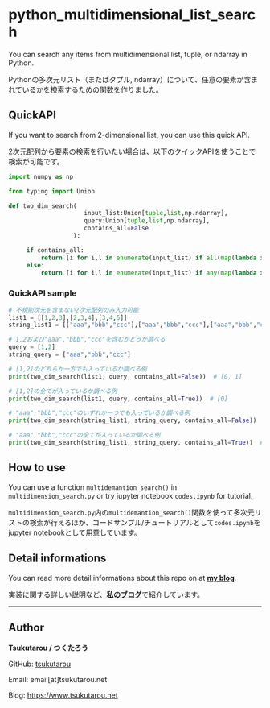 # python_multidimensional_list_search

You can search any items from multidimensional list, tuple, or ndarray in Python.

Pythonの多次元リスト（またはタプル, ndarray）について、任意の要素が含まれているかを検索するための関数を作りました。

## QuickAPI

If you want to search from 2-dimensional list, you can use this quick API.

2次元配列から要素の検索を行いたい場合は、以下のクイックAPIを使うことで検索が可能です。

```python
import numpy as np

from typing import Union

def two_dim_search(
                     input_list:Union[tuple,list,np.ndarray],
                     query:Union[tuple,list,np.ndarray],
                     contains_all=False
                  ):

     if contains_all:
         return [i for i,l in enumerate(input_list) if all(map(lambda x:x in l, query))]
     else:
         return [i for i,l in enumerate(input_list) if any(map(lambda x:x in l, query))]
```

### QuickAPI sample

```python
# 不規則次元を含まない2次元配列のみ入力可能
list1 = [[1,2,3],[2,3,4],[3,4,5]]
string_list1 = [["aaa","bbb","ccc"],["aaa","bbb","ccc"],["aaa","bbb","ccc"]]

# 1,2および"aaa","bbb","ccc"を含むかどうか調べる
query = [1,2]
string_query = ["aaa","bbb","ccc"]
```

```python
# [1,2]のどちらか一方でも入っているか調べる例
print(two_dim_search(list1, query, contains_all=False))  # [0, 1]

# [1,2]の全てが入っているか調べる例
print(two_dim_search(list1, query, contains_all=True))  # [0]

# "aaa","bbb","ccc"のいずれか一つでも入っているか調べる例
print(two_dim_search(string_list1, string_query, contains_all=False))  # [0, 1, 2]

# "aaa","bbb","ccc"の全てが入っているか調べる例
print(two_dim_search(string_list1, string_query, contains_all=True))  # [0, 1, 2]
```

## How to use

You can use a function `multidemantion_search()` in `multidimension_search.py` or try jupyter notebook `codes.ipynb` for tutorial.

`multidimension_search.py`内の`multidemantion_search()`関数を使って多次元リストの検索が行えるほか、コードサンプル/チュートリアルとして`codes.ipynb`をjupyter notebookとして用意しています。

## Detail informations

You can read more detail informations about this repo on at [<b>my blog</b>](https://www.tsukutarou.net/entry/python_multidimensional_list_search).

実装に関する詳しい説明など、[<b>私のブログ</b>](https://www.tsukutarou.net/entry/python_multidimensional_list_search)で紹介しています。

***

## Author

<b>Tsukutarou / つくたろう</b>

GitHub: <a href="https://github.com/tsukutarou">tsukutarou</a>

Email: email[at]tsukutarou.net

Blog: <a href="https://www.tsukutarou.net">https://www.tsukutarou.net</a> 